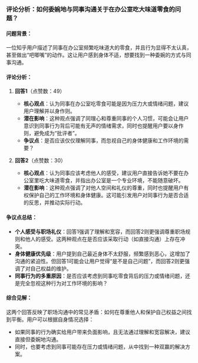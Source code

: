 ### 评论分析：如何委婉地与同事沟通关于在办公室吃大味道零食的问题？

#### 问题背景：
一位知乎用户描述了同事在办公室频繁吃味道大的零食，并且行为显得不太认真，甚至做出“吧唧嘴”的动作。这让用户感到身体不适，想要找到一种委婉的方式与同事沟通。

#### 评论分析：
1. **回答1**（点赞数：49）  
   - **核心观点**：认为同事在办公室吃零食可能是因为压力大或情绪问题，建议用户理解并以身作则。  
   - **潜在影响**：这种观点强调了同理心和尊重同事的个人习惯，可能会让用户意识到同事行为背后可能有无声的情绪需求，同时也提醒用户要以身作则，避免成为“批评者”。  
   - **争议点**：是否应该仅仅理解同事，而忽视自己的身体健康和工作环境的需要？

2. **回答2**（点赞数：30）  
   - **核心观点**：认为同事应该考虑他人的感受，建议用户直接告诉她不要在办公室里吃大味道零食，并指出办公室是一个专业环境，不能随意破坏。  
   - **潜在影响**：这种观点强调了对他人空间和礼仪的尊重，同时也提醒用户有权保护自己的工作环境和身体健康。这可能引发用户对同事行为是否合适的反思，并推动实际行动。

#### 争议点总结：
- **个人感受与职场礼仪**：回答1强调了理解和宽容，而回答2则更强调尊重职场规则和他人的感受。这两种观点在是否应该采取行动（如直接沟通）上存在冲突。
- **身体健康优先级**：用户提到自己最近身体不太舒服，频繁感到恶心，这增加了沟通的紧迫性。但回答1可能会让用户觉得“是不是自己问题”，而回答2则更强调了对自己权益的维护。
- **同事行为的多重原因**：是否应该考虑到同事吃零食背后的压力或情绪问题，还是完全忽视这种行为对工作环境的影响？

#### 综合见解：
这两个回答反映了职场沟通中的常见矛盾：如何在尊重他人和保护自己权益之间找到平衡。用户可以根据自身情况选择：
- 如果同事的行为确实给用户带来负面影响，且无法通过理解和宽容解决，建议直接但委婉地沟通。
- 同时，也要考虑到同事可能存在压力或情绪问题，从中找到一种双赢的解决方案。